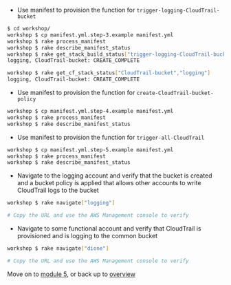 - Use manifest to provision the function for ```trigger-logging-CloudTrail-bucket```

```bash
$ cd workshop/
workshop $ cp manifest.yml.step-3.example manifest.yml
workshop $ rake process_manifest
workshop $ rake describe_manifest_status
workshop $ rake get_stack_build_status["trigger-logging-CloudTrail-bucket"]
logging, CloudTrail-bucket: CREATE_COMPLETE

workshop $ rake get_cf_stack_status["CloudTrail-bucket","logging"]
logging, CloudTrail-bucket: CREATE_COMPLETE

```

- Use manifest to provision the function for ```create-CloudTrail-bucket-policy```

```bash
workshop $ cp manifest.yml.step-4.example manifest.yml
workshop $ rake process_manifest
workshop $ rake describe_manifest_status

```
           
- Use manifest to provision the function for ```trigger-all-CloudTrail```

```bash
workshop $ cp manifest.yml.step-5.example manifest.yml
workshop $ rake process_manifest
workshop $ rake describe_manifest_status

```   

- Navigate to the logging account and verify that the bucket is created and a bucket policy is applied that allows other accounts to write CloudTrail logs to the bucket

```bash
workshop $ rake navigate["logging"]

# Copy the URL and use the AWS Management console to verify

```

- Navigate to some functional account and verify that CloudTrail is provisioned and is logging to the common bucket

```bash
workshop $ rake navigate["dione"]

# Copy the URL and use the AWS Management console to verify

```

Move on to [module 5](../module_5/steps.md), or back up to [overview](../overview.md)